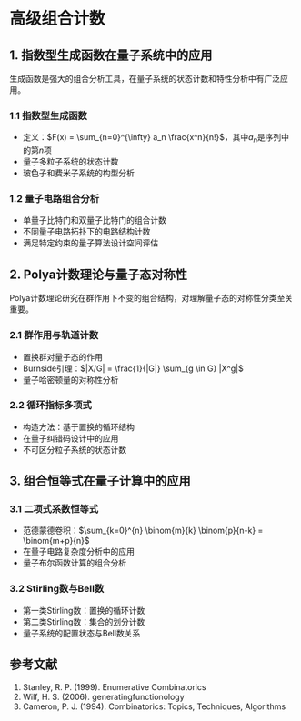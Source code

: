 # 高级组合计数

## 1. 指数型生成函数在量子系统中的应用

生成函数是强大的组合分析工具，在量子系统的状态计数和特性分析中有广泛应用。

### 1.1 指数型生成函数
- 定义：$F(x) = \sum_{n=0}^{\infty} a_n \frac{x^n}{n!}$，其中$a_n$是序列中的第$n$项
- 量子多粒子系统的状态计数
- 玻色子和费米子系统的构型分析

### 1.2 量子电路组合分析
- 单量子比特门和双量子比特门的组合计数
- 不同量子电路拓扑下的电路结构计数
- 满足特定约束的量子算法设计空间评估

## 2. Polya计数理论与量子态对称性

Polya计数理论研究在群作用下不变的组合结构，对理解量子态的对称性分类至关重要。

### 2.1 群作用与轨道计数
- 置换群对量子态的作用
- Burnside引理：$|X/G| = \frac{1}{|G|} \sum_{g \in G} |X^g|$
- 量子哈密顿量的对称性分析

### 2.2 循环指标多项式
- 构造方法：基于置换的循环结构
- 在量子纠错码设计中的应用
- 不可区分粒子系统的状态计数

## 3. 组合恒等式在量子计算中的应用

### 3.1 二项式系数恒等式
- 范德蒙德卷积：$\sum_{k=0}^{n} \binom{m}{k} \binom{p}{n-k} = \binom{m+p}{n}$
- 在量子电路复杂度分析中的应用
- 量子布尔函数计算的组合分析

### 3.2 Stirling数与Bell数
- 第一类Stirling数：置换的循环计数
- 第二类Stirling数：集合的划分计数
- 量子系统的配置状态与Bell数关系

## 参考文献

1. Stanley, R. P. (1999). Enumerative Combinatorics
2. Wilf, H. S. (2006). generatingfunctionology
3. Cameron, P. J. (1994). Combinatorics: Topics, Techniques, Algorithms